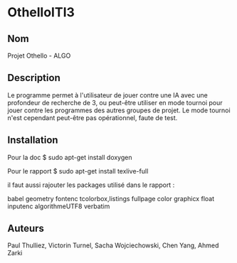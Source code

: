 # OthelloITI3

## Nom
Projet Othello - ALGO

## Description
Le programme permet à l'utilisateur de jouer contre une IA avec une profondeur de recherche de 3, ou peut-être utiliser en mode tournoi pour jouer contre les programmes des autres groupes de projet. Le mode tournoi n'est cependant peut-être pas opérationnel, faute de test.

## Installation
Pour la doc
$ sudo apt-get install doxygen

Pour le rapport 
$ sudo apt-get install texlive-full

il faut aussi rajouter les packages utilisé dans le rapport :

babel
geometry
fontenc
tcolorbox,listings
fullpage
color
graphicx
float
inputenc
algorithmeUTF8
verbatim

## Auteurs
Paul Thulliez, Victorin Turnel, Sacha Wojciechowski, Chen Yang, Ahmed Zarki

